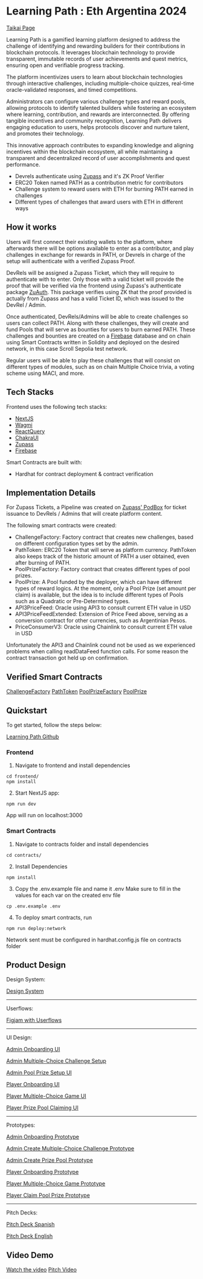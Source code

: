 # Learning Path : Eth Argentina 2024

[Taikai Page](https://taikai.network/ethargentina/hackathons/level-up-argentina-2024/projects/clz8lqg7n0b7dw001zlarp7ew/idea)

Learning Path is a gamified learning platform designed to address the challenge of identifying and rewarding builders for their contributions in blockchain protocols. It leverages blockchain technology to provide transparent, immutable records of user achievements and quest metrics, ensuring open and verifiable progress tracking. 

The platform incentivizes users to learn about blockchain technologies through interactive challenges, including multiple-choice quizzes, real-time oracle-validated responses, and timed competitions.

Administrators can configure various challenge types and reward pools, allowing protocols to identify talented builders while fostering an ecosystem where learning, contribution, and rewards are interconnected. By offering tangible incentives and community recognition, Learning Path delivers engaging education to users, helps protocols discover and nurture talent, and promotes their technology. 

This innovative approach contributes to expanding knowledge and aligning incentives within the blockchain ecosystem, all while maintaining a transparent and decentralized record of user accomplishments and quest performance.

- Devrels authenticate using [Zupass](https://github.com/proofcarryingdata/zupass) and it's ZK Proof Verifier
- ERC20 Token named PATH as a contribution metric for contributors
- Challenge system to reward users with ETH for burning PATH earned in challenges
- Different types of challenges that award users with ETH in different ways

## How it works
Users will first connect their existing wallets to the platform, where afterwards there will be options available to enter as a contributor, and play challenges in exchange for rewards in PATH, or Devrels in charge of the setup will authenticate with a verified Zupass Proof.

DevRels will be assigned a Zupass Ticket, which they will require to authenticate with to enter.  Only those with a valid ticket will provide the proof that will be verified via the frontend using Zupass's authenticate package [ZuAuth](https://www.npmjs.com/package/@pcd/zuauth).  This package verifies using ZK that the proof provided is actually from Zupass and has a valid Ticket ID, which was issued to the DevRel / Admin.

Once authenticated, DevRels/Admins will be able to create challenges so users can collect PATH.  Along with these challenges, they will create and fund Pools that will serve as bounties for users to burn earned PATH.  These challenges and bounties are created on a [Firebase](https://firebase.google.com/?gad_source=1&gclid=Cj0KCQjwzby1BhCQARIsAJ_0t5O__fYNyCoSykZQTNw-Df3atjA8nZaehHc_DvAH7GbSS-lquPHAy5caAva9EALw_wcB&gclsrc=aw.ds) database and on chain using Smart Contracts written in Solidity and deployed on the desired network, in this case Scroll Sepolia test network.

Regular users will be able to play these challenges that will consist on different types of modules, such as on chain Multiple Choice trivia, a voting scheme using MACI, and more.

## Tech Stacks
Frontend uses the following tech stacks:
- [NextJS](https://nextjs.org/)
- [Wagmi](https://wagmi.sh/)
- [ReactQuery](https://github.com/TanStack/query#readme)
- [ChakraUI](https://v2.chakra-ui.com/)
- [Zupass](https://github.com/proofcarryingdata/zupass)
- [Firebase](https://firebase.google.com/?gad_source=1&gclid=Cj0KCQjwzby1BhCQARIsAJ_0t5O__fYNyCoSykZQTNw-Df3atjA8nZaehHc_DvAH7GbSS-lquPHAy5caAva9EALw_wcB&gclsrc=aw.ds)

Smart Contracts are built with:
- Hardhat for contract deployment & contract verification
  

## Implementation Details

For Zupass Tickets, a Pipeline was created on [Zupass' PodBox](https://podbox.dev/#/pipelines/) for ticket issuance to DevRels / Admins that will create platform content.

The following smart contracts were created:
- ChallengeFactory: Factory contract that creates new challenges, based on different configuration types set by the admin.
- PathToken: ERC20 Token that will serve as platform currency.  PathToken also keeps track of the historic amount of PATH a user obtained, even after burning of PATH.
- PoolPrizeFactory: Factory contract that creates different types of pool prizes.
- PoolPrize: A Pool funded by the deployer, which can have different types of reward logics.  At the moment, only a Pool Prize (set amount per claim) is available, but the idea is to include different types of Pools such as a Quadratic or Pre-Determined types.
- API3PriceFeed: Oracle using API3 to consult current ETH value in USD
- API3PriceFeedExtended: Extension of Price Feed above, serving as a conversion contract for other currencies, such as Argentinian Pesos.
- PriceConsumerV3: Oracle using Chainlink to consult current ETH value in USD

Unfortunately the API3 and Chainlink cound not be used as we experienced problems when calling readDataFeed function calls.  For some reason the contract transaction got held up on confirmation.

## Verified Smart Contracts
[ChallengeFactory](https://sepolia.scrollscan.com/address/0x06Ec7986362De53Ab9DF64de9b20db22561634AE#code)
[PathToken](https://sepolia.scrollscan.com/address/0x5ff5A1286BE4040419285C15DDC2f2DB8313bF8F#code)
[PoolPrizeFactory](https://sepolia.scrollscan.com/address/0xe8B1361802F8caD3620F2f552b311Cb8f7529CfA#code)
[PoolPrize]()

## Quickstart

To get started, follow the steps below:

[Learning Path Github](https://github.com/BenBarahona/learningpath-hackathon-etharg/)

### Frontend
1. Navigate to frontend and install dependencies

```
cd frontend/
npm install
```

2. Start NextJS app:

```
npm run dev
```

App will run on localhost:3000

### Smart Contracts
1. Navigate to contracts folder and install dependencies

```
cd contracts/
```

2. Install Dependencies

```
npm install
```

3. Copy the .env.example file and name it .env   Make sure to fill in the values for each var on the created env file

```
cp .env.example .env
```

4. To deploy smart contracts, run

```
npm run deploy:network
```

Network sent must be configured in hardhat.config.js file on contracts folder


## Product Design

Design System:

[Design System](https://www.figma.com/design/4Rg80bsDQazHn8cIOsDTZI/Learning-Path---ETH-Argentina-Hackathon?node-id=0-1)

---

Userflows:

[Figjam with Userflows](https://www.figma.com/board/dPwrivH2zdyAk70P2LwChe/Learning-Path---ETH-Argentina-Hackathon?node-id=0-1&t=jIJk3FrLNIz128sr-1)

---

UI Design:

[Admin Onboarding UI](https://www.figma.com/design/4Rg80bsDQazHn8cIOsDTZI/Learning-Path---ETH-Argentina-Hackathon?node-id=139-13339&t=sTGRPpwn1WesAV2o-11)

[Admin Multiple-Choice Challenge Setup](https://www.figma.com/design/4Rg80bsDQazHn8cIOsDTZI/Learning-Path---ETH-Argentina-Hackathon?node-id=56-8882&t=sTGRPpwn1WesAV2o-11)

[Admin Pool Prize Setup UI](https://www.figma.com/design/4Rg80bsDQazHn8cIOsDTZI/Learning-Path---ETH-Argentina-Hackathon?node-id=77-1734&t=sTGRPpwn1WesAV2o-11)

[Player Onboarding UI](https://www.figma.com/design/4Rg80bsDQazHn8cIOsDTZI/Learning-Path---ETH-Argentina-Hackathon?node-id=77-1760&t=sTGRPpwn1WesAV2o-11)

[Player Multiple-Choice Game UI](https://www.figma.com/design/4Rg80bsDQazHn8cIOsDTZI/Learning-Path---ETH-Argentina-Hackathon?node-id=86-9032&t=sTGRPpwn1WesAV2o-11)

[Player Prize Pool Claiming UI](https://www.figma.com/design/4Rg80bsDQazHn8cIOsDTZI/Learning-Path---ETH-Argentina-Hackathon?node-id=86-9928&t=sTGRPpwn1WesAV2o-11)

---

Prototypes:

[Admin Onboarding Prototype](https://www.figma.com/proto/4Rg80bsDQazHn8cIOsDTZI/Learning-Path---ETH-Argentina-Hackathon?page-id=135%3A10052&node-id=135-10185&viewport=591%2C104%2C0.07&t=G7tq3RTPdCKVvHbk-9&scaling=scale-down&content-scaling=fixed&starting-point-node-id=135%3A10185&show-proto-sidebar=1)

[Admin Create Multiple-Choice Challenge Prototype](https://www.figma.com/proto/4Rg80bsDQazHn8cIOsDTZI/Learning-Path---ETH-Argentina-Hackathon?page-id=135%3A10052&node-id=135-10211&viewport=591%2C104%2C0.07&t=G7tq3RTPdCKVvHbk-9&scaling=scale-down&content-scaling=fixed&starting-point-node-id=135%3A10211&show-proto-sidebar=1)

[Admin Create Prize Pool Prototype](https://www.figma.com/proto/4Rg80bsDQazHn8cIOsDTZI/Learning-Path---ETH-Argentina-Hackathon?page-id=135%3A10052&node-id=135-11635&viewport=591%2C104%2C0.07&t=G7tq3RTPdCKVvHbk-9&scaling=scale-down&content-scaling=fixed&starting-point-node-id=135%3A11635&show-proto-sidebar=1)

[Player Onboarding Prototype](https://www.figma.com/proto/4Rg80bsDQazHn8cIOsDTZI/Learning-Path---ETH-Argentina-Hackathon?page-id=139%3A13557&node-id=139-15936&viewport=693%2C107%2C0.07&t=vFTWZEjIcuiwdl2P-9&scaling=scale-down&content-scaling=fixed&starting-point-node-id=139%3A15936&show-proto-sidebar=1)

[Player Multiple-Choice Game Prototype](https://www.figma.com/proto/4Rg80bsDQazHn8cIOsDTZI/Learning-Path---ETH-Argentina-Hackathon?page-id=139%3A13557&node-id=139-16268&viewport=693%2C107%2C0.07&t=vFTWZEjIcuiwdl2P-9&scaling=scale-down&content-scaling=fixed&starting-point-node-id=139%3A16268&show-proto-sidebar=1)

[Player Claim Pool Prize Prototype](https://www.figma.com/proto/4Rg80bsDQazHn8cIOsDTZI/Learning-Path---ETH-Argentina-Hackathon?page-id=139%3A13557&node-id=139-17364&viewport=693%2C107%2C0.07&t=vFTWZEjIcuiwdl2P-9&scaling=scale-down&content-scaling=fixed&starting-point-node-id=139%3A17364&show-proto-sidebar=1)

---

Pitch Decks:

[Pitch Deck Spanish](https://www.figma.com/deck/e5BSYu9Le4UWf2IvRp9gvL/ETH-Argentina-2024-Pitch---ES?node-id=1-32&viewport=-1452%2C-491%2C0.39&t=aRCiA0Zb8CW5za7G-1&scaling=min-zoom&content-scaling=fixed&page-id=0%3A1)

[Pitch Deck English](https://www.figma.com/deck/3kWz9gn6qCPkW8BV86EBtW/ETH-Argentina-2024-Pitch---EN?node-id=1-32&viewport=232%2C19%2C0.41&t=u7aUFjsanm6VDbZy-1&scaling=min-zoom&content-scaling=fixed&page-id=0%3A1)

## Video Demo

[Watch the video](https://www.loom.com/share/773c164e0e174d22a70ee61513680592?sid=1d9c17ec-0cf2-41b7-a771-0098443c0ac7)
[Pitch Video](https://www.loom.com/share/469c76dead0342e4ac864abec97ac7f8?sid=b666cbb3-ca2a-44a4-9e4a-5be12494111f)
